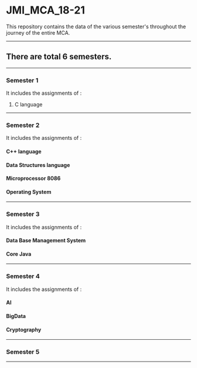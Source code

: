 # JMI_MCA_18-21
This repository contains the data of the various semester's throughout the journey of the entire MCA.

----------------------------------------------------------------------------------------------------------------------
## There are total 6 semesters.
----------------------------------------------------------------------------------------------------------------------
### Semester 1 

It includes the assignments of :
1. C language 
----------------------------------------------------------------------------------------------------------------------
### Semester 2 
It includes the assignments of :
#### C++ language 
#### Data Structures language 
#### Microprocessor 8086
#### Operating System 
----------------------------------------------------------------------------------------------------------------------
### Semester 3
It includes the assignments of :
#### Data Base Management System
#### Core Java
----------------------------------------------------------------------------------------------------------------------
### Semester 4
It includes the assignments of :
#### AI
#### BigData
#### Cryptography
----------------------------------------------------------------------------------------------------------------------
### Semester 5
----------------------------------------------------------------------------------------------------------------------
